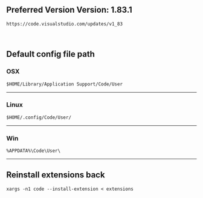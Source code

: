 ## Preferred Version Version: 1.83.1
```
https://code.visualstudio.com/updates/v1_83
```
<br/>

## Default config file path

### OSX

```
$HOME/Library/Application Support/Code/User
```
___

### Linux

```
$HOME/.config/Code/User/
```
___

### Win

```
%APPDATA%\Code\User\
```
___

## Reinstall extensions back

```
xargs -n1 code --install-extension < extensions
```
